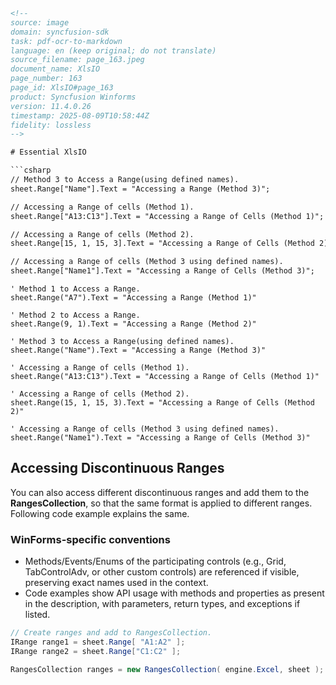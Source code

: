 ```html
<!-- 
source: image
domain: syncfusion-sdk
task: pdf-ocr-to-markdown
language: en (keep original; do not translate)
source_filename: page_163.jpeg
document_name: XlsIO
page_number: 163
page_id: XlsIO#page_163
product: Syncfusion Winforms
version: 11.4.0.26
timestamp: 2025-08-09T10:58:44Z
fidelity: lossless
-->

# Essential XlsIO

```csharp
// Method 3 to Access a Range(using defined names).
sheet.Range["Name"].Text = "Accessing a Range (Method 3)";

// Accessing a Range of cells (Method 1).
sheet.Range["A13:C13"].Text = "Accessing a Range of Cells (Method 1)";

// Accessing a Range of cells (Method 2).
sheet.Range[15, 1, 15, 3].Text = "Accessing a Range of Cells (Method 2)";

// Accessing a Range of cells (Method 3 using defined names).
sheet.Range["Name1"].Text = "Accessing a Range of Cells (Method 3)";
```

```vb.net
' Method 1 to Access a Range.
sheet.Range("A7").Text = "Accessing a Range (Method 1)"

' Method 2 to Access a Range.
sheet.Range(9, 1).Text = "Accessing a Range (Method 2)"

' Method 3 to Access a Range(using defined names).
sheet.Range("Name").Text = "Accessing a Range (Method 3)"

' Accessing a Range of cells (Method 1).
sheet.Range("A13:C13").Text = "Accessing a Range of Cells (Method 1)"

' Accessing a Range of cells (Method 2).
sheet.Range(15, 1, 15, 3).Text = "Accessing a Range of Cells (Method 2)"

' Accessing a Range of cells (Method 3 using defined names).
sheet.Range("Name1").Text = "Accessing a Range of Cells (Method 3)"
```

## Accessing Discontinuous Ranges

You can also access different discontinuous ranges and add them to the **RangesCollection**, so that the same format is applied to different ranges. Following code example explains the same.

### WinForms-specific conventions
- Methods/Events/Enums of the participating controls (e.g., Grid, TabControlAdv, or other custom controls) are referenced if visible, preserving exact names used in the context.
- Code examples show API usage with methods and properties as present in the description, with parameters, return types, and exceptions if listed.

```csharp
// Create ranges and add to RangesCollection.
IRange range1 = sheet.Range[ "A1:A2" ];
IRange range2 = sheet.Range["C1:C2" ];

RangesCollection ranges = new RangesCollection( engine.Excel, sheet );
```

<!-- tags: [Syncfusion Winforms, XlsIO, Essential XlsIO, Ranges, Accessing Ranges, Discontinuous Ranges, RangesCollection, Accessing a Range, WinForms controls] keywords: [defined names, range access, range formats, range collection, discontinuous ranges] -->
``` 
